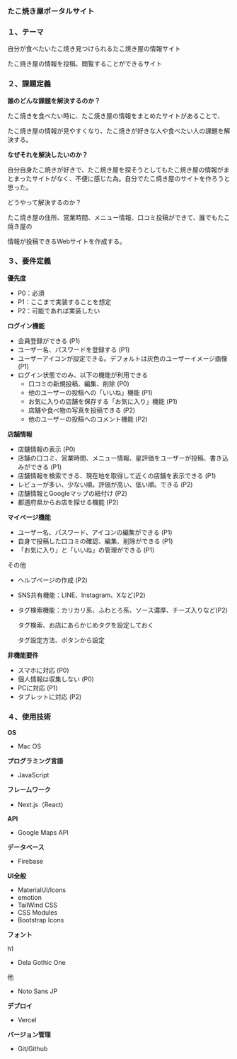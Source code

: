 ### たこ焼き屋ポータルサイト

### １、テーマ

自分が食べたいたこ焼き見つけられるたこ焼き屋の情報サイト

たこ焼き屋の情報を投稿、閲覧することができるサイト

### ２、課題定義

**誰のどんな課題を解決するのか？**

たこ焼きを食べたい時に、たこ焼き屋の情報をまとめたサイトがあることで、

たこ焼き屋の情報が見やすくなり、たこ焼きが好きな人や食べたい人の課題を解決する。

**なぜそれを解決したいのか？**

自分自身たこ焼きが好きで、たこ焼き屋を探そうとしてもたこ焼き屋の情報がまとまったサイトがなく、不便に感じた為。自分でたこ焼き屋のサイトを作ろうと思った。

どうやって解決するのか？

たこ焼き屋の住所、営業時間、メニュー情報、口コミ投稿ができて、誰でもたこ焼き屋の

情報が投稿できるWebサイトを作成する。

### ３、要件定義

**優先度**

- P0：必須
- P1：ここまで実装することを想定
- P2：可能であれば実装したい

**ログイン機能**

- 会員登録ができる (P1)
- ユーザー名、パスワードを登録する (P1)
- ユーザーアイコンが設定できる。デフォルトは灰色のユーザーイメージ画像 (P1)
- ログイン状態でのみ、以下の機能が利用できる
    - 口コミの新規投稿、編集、削除 (P0)
    - 他のユーザーの投稿への「いいね」機能 (P1)
    - お気に入りの店舗を保存する「お気に入り」機能 (P1)
    - 店舗や食べ物の写真を投稿できる (P2)
    - 他のユーザーの投稿へのコメント機能 (P2)

**店舗情報**

- 店舗情報の表示 (P0)
- 店舗の口コミ、営業時間、メニュー情報、星評価をユーザーが投稿、書き込みができる (P1)
- 店舗情報を検索できる、現在地を取得して近くの店舗を表示できる (P1)
- レビューが多い、少ない順。評価が高い、低い順。できる (P2)
- 店舗情報とGoogleマップの紐付け (P2)
- 都道府県からお店を探せる機能 (P2)

**マイページ機能**

- ユーザー名、パスワード、アイコンの編集ができる (P1)
- 自身で投稿した口コミの確認、編集、削除ができる (P1)
- 「お気に入り」と「いいね」の管理ができる (P1)

その他

- ヘルプページの作成 (P2)
- SNS共有機能：LINE、Instagram、Xなど(P2)
- タグ検索機能：カリカリ系、ふわとろ系、ソース濃厚、チーズ入りなど(P2)
    
    タグ検索、お店にあらかじめタグを設定しておく
    
    タグ設定方法、ボタンから設定
    

**非機能要件**

- スマホに対応 (P0)
- 個人情報は収集しない (P0)
- PCに対応 (P1)
- タブレットに対応 (P2)

### ４、使用技術

**OS**

- Mac OS

**プログラミング言語**

- JavaScript

**フレームワーク**

- Next.js（React)

**API**

- Google Maps API

**データベース**

- Firebase

**UI全般**

- MaterialUI/Icons
- emotion
- TailWind CSS
- CSS Modules
- Bootstrap Icons

**フォント**

h1

- Dela Gothic One

他

- Noto Sans JP

**デプロイ**

- Vercel

**バージョン管理**

- Git/Github
